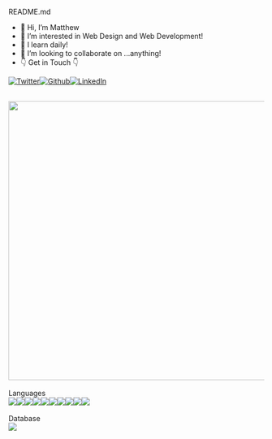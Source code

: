   README.md 

  - 👋 Hi, I’m Matthew
- 👀 I’m interested in Web Design and Web Development!
- 🌱 I learn daily!
- 💞️ I’m looking to collaborate on ...anything!
- 👇 Get in Touch 👇  
<p style="display:flex;">
  <a href="https://twitter.com/MayoCodes" target="_blank"><img alt="Twitter" src="https://img.shields.io/badge/twitter-%231DA1F2.svg?&style=for-the-badge&logo=twitter&logoColor=white" /></a>
    <a href="https://github.com/mattrob10" target="_blank"><img alt="Github" src="https://img.shields.io/badge/GitHub-%2312100E.svg?&style=for-the-badge&logo=Github&logoColor=white" /></a>
  <a href="https://www.linkedin.com/in/matthewrobinsondev/" target="_blank"><img alt="LinkedIn" src="https://img.shields.io/badge/linkedin-%230077B5.svg?&style=for-the-badge&logo=linkedin&logoColor=white" /></a> 
</p>
<br>
<div style="display: left;">
<img src="https://media.giphy.com/media/gV1G6RrwxqwwR3jvuE/giphy.gif" width="550" />
</div>
<br>
Languages
<br>
  <div style="display:flex;">
  <img src="https://img.shields.io/badge/HTML5-E34F26?style=for-the-badge&logo=html5&logoColor=white">
  <img src="https://img.shields.io/badge/CSS3-1572B6?style=for-the-badge&logo=css3&logoColor=white">
   <img src="https://img.shields.io/badge/JavaScript-323330?style=for-the-badge&logo=javascript&logoColor=white">
  <img src="https://img.shields.io/badge/json-5E5C5C?style=for-the-badge&logo=json&logoColor=white">
  <img src="https://img.shields.io/badge/Node.js-339933?style=for-the-badge&logo=nodedotjs&logoColor=white">
  <img src="https://img.shields.io/badge/Git-F05032?style=for-the-badge&logo=git&logoColor=white">
  <img src="https://img.shields.io/badge/React-20232A?style=for-the-badge&logo=react&logoColor=61DAFB">
  <img src="https://img.shields.io/badge/Vite-B73BFE?style=for-the-badge&logo=vite&logoColor=FFD62E">
  <img src="https://img.shields.io/badge/Express.js-000000?style=for-the-badge&logo=express&logoColor=white">
  <img src="https://img.shields.io/badge/Postman-FF6C37?style=for-the-badge&logo=Postman&logoColor=white">

  </div>
<br>
Database
<br>
 <div style="display:flex;">
  <img src="https://img.shields.io/badge/MongoDB-4EA94B?style=for-the-badge&logo=mongodb&logoColor=white">
 </div>



<!---
Mattrob10/Mattrob10 is a ✨ special ✨ repository because its `README.md` (this file) appears on your GitHub profile.
You can click the Preview link to take a look at your changes.
--->
<!-- Resources -->
<!-- GitHub Stats: https://github.com/anuraghazra/github-readme-stats -->
<!-- Languages: https://github.com/MikeOcasio?tab=repositories -->


<!---
Mattrob10/Mattrob10 is a ✨ special ✨ repository because its `README.md` (this file) appears on your GitHub profile.
You can click the Preview link to take a look at your changes.
--->
